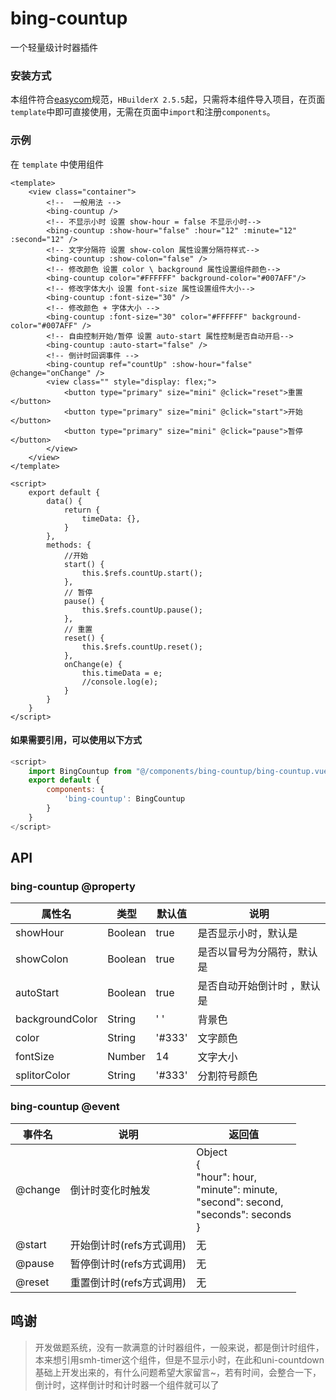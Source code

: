 # bing-countup

一个轻量级计时器插件

### 安装方式

本组件符合[easycom](https://uniapp.dcloud.io/collocation/pages?id=easycom)规范，`HBuilderX 2.5.5`起，只需将本组件导入项目，在页面`template`中即可直接使用，无需在页面中`import`和注册`components`。

### 示例

在 ``template`` 中使用组件

```vue
<template>
	<view class="container">
        <!--  一般用法 -->
		<bing-countup />
        <!-- 不显示小时 设置 show-hour = false 不显示小时-->
		<bing-countup :show-hour="false" :hour="12" :minute="12" :second="12" />
        <!-- 文字分隔符 设置 show-colon 属性设置分隔符样式-->
		<bing-countup :show-colon="false" />
        <!-- 修改颜色 设置 color \ background 属性设置组件颜色-->
		<bing-countup color="#FFFFFF" background-color="#007AFF"/>
        <!-- 修改字体大小 设置 font-size 属性设置组件大小-->
		<bing-countup :font-size="30" />
        <!-- 修改颜色 + 字体大小 -->
		<bing-countup :font-size="30" color="#FFFFFF" background-color="#007AFF" />
        <!-- 自由控制开始/暂停 设置 auto-start 属性控制是否自动开启-->
		<bing-countup :auto-start="false" />
        <!-- 倒计时回调事件 -->
		<bing-countup ref="countUp" :show-hour="false" @change="onChange" />
        <view class="" style="display: flex;">
            <button type="primary" size="mini" @click="reset">重置</button>
            <button type="primary" size="mini" @click="start">开始</button>
            <button type="primary" size="mini" @click="pause">暂停</button>
    	</view>
	</view>
</template>

<script>
	export default {
		data() {
			return {
				timeData: {},
			}
		},
		methods: {
			//开始
			start() {
				this.$refs.countUp.start();
			},
			// 暂停
			pause() {
				this.$refs.countUp.pause();
			},
			// 重置
			reset() {
				this.$refs.countUp.reset();
			},
			onChange(e) {
				this.timeData = e;
				//console.log(e);
			}
		}
	}
</script>

```
#### 如果需要引用，可以使用以下方式
```javascript
<script>
	import BingCountup from "@/components/bing-countup/bing-countup.vue"
	export default {
		components: {
			'bing-countup': BingCountup
		}
    }
</script>
```


## API

### bing-countup @property

| 属性名          | 类型    | 默认值 | 说明                        |
| --------------- | ------- | ------ | --------------------------- |
| showHour        | Boolean | true   | 是否显示小时，默认是        |
| showColon       | Boolean | true   | 是否以冒号为分隔符，默认是  |
| autoStart       | Boolean | true   | 是否自动开始倒计时 ，默认是 |
| backgroundColor | String  | ' '    | 背景色                      |
| color           | String  | '#333' | 文字颜色                    |
| fontSize        | Number  | 14     | 文字大小                    |
| splitorColor    | String  | '#333' | 分割符号颜色                |

### bing-countup @event

| 事件名  | 说明                     | 返回值                                                       |
| ------- | ------------------------ | ------------------------------------------------------------ |
| @change | 倒计时变化时触发         | Object<br/> {<br/>					"hour": hour,<br/>					"minute": minute,<br/>					"second": second,<br/>					"seconds": seconds<br/>} |
| @start  | 开始倒计时(refs方式调用) | 无                                                           |
| @pause  | 暂停倒计时(refs方式调用) | 无                                                           |
| @reset  | 重置倒计时(refs方式调用) | 无                                                           |

## 鸣谢

> 开发做题系统，没有一款满意的计时器组件，一般来说，都是倒计时组件，本来想引用smh-timer这个组件，但是不显示小时，在此和uni-countdown基础上开发出来的，有什么问题希望大家留言~，若有时间，会整合一下，倒计时，这样倒计时和计时器一个组件就可以了